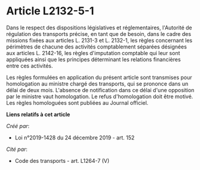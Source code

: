 # Article L2132-5-1

Dans le respect des dispositions législatives et réglementaires, l'Autorité de régulation des transports précise, en tant que
de besoin, dans le cadre des missions fixées aux articles L. 2131-3 et L. 2132-1, les règles concernant les périmètres de
chacune des activités comptablement séparées désignées aux articles L. 2142-16, les règles d'imputation comptable qui leur
sont appliquées ainsi que les principes déterminant les relations financières entre ces activités.

Les règles formulées en application du présent article sont transmises pour homologation au ministre chargé des transports,
qui se prononce dans un délai de deux mois. L'absence de notification dans ce délai d'une opposition par le ministre vaut
homologation. Le refus d'homologation doit être motivé. Les règles homologuées sont publiées au Journal officiel.

**Liens relatifs à cet article**

_Créé par_:

  - Loi n°2019-1428 du 24 décembre 2019 - art. 152

_Cité par_:

  - Code des transports - art. L1264-7 (V)

